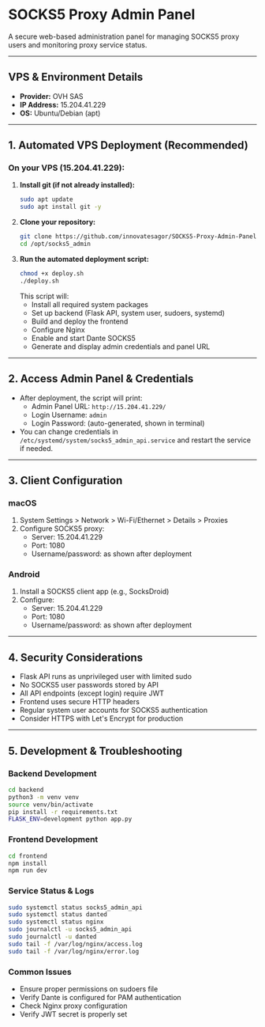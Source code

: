# SOCKS5 Proxy Admin Panel

A secure web-based administration panel for managing SOCKS5 proxy users and monitoring proxy service status.

---

## VPS & Environment Details
- **Provider:** OVH SAS
- **IP Address:** 15.204.41.229
- **OS:** Ubuntu/Debian (apt)

---

## 1. Automated VPS Deployment (Recommended)

### On your VPS (15.204.41.229):

1. **Install git (if not already installed):**
   ```bash
   sudo apt update
   sudo apt install git -y
   ```
2. **Clone your repository:**
   ```bash
   git clone https://github.com/innovatesagor/SOCKS5-Proxy-Admin-Panel.git /opt/socks5_admin
   cd /opt/socks5_admin
   ```
3. **Run the automated deployment script:**
   ```bash
   chmod +x deploy.sh
   ./deploy.sh
   ```
   This script will:
   - Install all required system packages
   - Set up backend (Flask API, system user, sudoers, systemd)
   - Build and deploy the frontend
   - Configure Nginx
   - Enable and start Dante SOCKS5
   - Generate and display admin credentials and panel URL

---

## 2. Access Admin Panel & Credentials

- After deployment, the script will print:
  - Admin Panel URL: `http://15.204.41.229/`
  - Login Username: `admin`
  - Login Password: (auto-generated, shown in terminal)
- You can change credentials in `/etc/systemd/system/socks5_admin_api.service` and restart the service if needed.

---

## 3. Client Configuration

### macOS
1. System Settings > Network > Wi-Fi/Ethernet > Details > Proxies
2. Configure SOCKS5 proxy:
   - Server: 15.204.41.229
   - Port: 1080
   - Username/password: as shown after deployment

### Android
1. Install a SOCKS5 client app (e.g., SocksDroid)
2. Configure:
   - Server: 15.204.41.229
   - Port: 1080
   - Username/password: as shown after deployment

---

## 4. Security Considerations
- Flask API runs as unprivileged user with limited sudo
- No SOCKS5 user passwords stored by API
- All API endpoints (except login) require JWT
- Frontend uses secure HTTP headers
- Regular system user accounts for SOCKS5 authentication
- Consider HTTPS with Let's Encrypt for production

---

## 5. Development & Troubleshooting

### Backend Development
```bash
cd backend
python3 -m venv venv
source venv/bin/activate
pip install -r requirements.txt
FLASK_ENV=development python app.py
```

### Frontend Development
```bash
cd frontend
npm install
npm run dev
```

### Service Status & Logs
```bash
sudo systemctl status socks5_admin_api
sudo systemctl status danted
sudo systemctl status nginx
sudo journalctl -u socks5_admin_api
sudo journalctl -u danted
sudo tail -f /var/log/nginx/access.log
sudo tail -f /var/log/nginx/error.log
```

### Common Issues
- Ensure proper permissions on sudoers file
- Verify Dante is configured for PAM authentication
- Check Nginx proxy configuration
- Verify JWT secret is properly set
